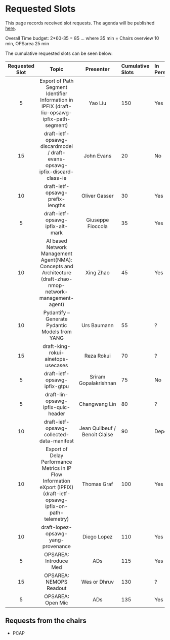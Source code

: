 # Requested Slots

This page records received slot requests. The agenda will be published [here](https://github.com/IETF-OPSAWG-WG/IETF-Meetings/blob/main/122/agenda.md).

Overall Time budget: 2*60-35 = 85 ... where 35 min = Chairs overview 10 min, OPSarea 25 min

The cumulative requested slots can be seen below:

| Requested Slot          | Topic              |  Presenter | Cumulative Slots   | In Person?   | Adopted?  | Discussed? | Granted Status|
|:-------------:|:-----------------:|:-----:|:----------------|:--------|:--------|:--------|:--------|
| 5  | Export of Path Segment Identifier Information in IPFIX (draft-liu-opsawg-ipfix-path-segment) | Yao Liu | 150  | Yes | No | Yes | - |
| 15 | draft-ietf-opsawg-discardmodel / draft-evans-opsawg-ipfix-discard-class-ie  | John Evans | 20  | No  | Yes | Yes  | Yes |
| 10 | draft-ietf-opsawg-prefix-lengths | Oliver Gasser | 30  | Yes  | Yes | Yes  | Yes |
| 5 | draft-ietf-opsawg-ipfix-alt-mark | Giuseppe Fioccola | 35  | Yes | Yes | Yes  | Yes |
| 10 | AI based Network Management Agent(NMA): Concepts and Architecture (draft-zhao-nmop-network-management-agent)  | Xing Zhao | 45  | Yes  | No | No  | |
| 10 | Pydantify – Generate Pydantic Models from YANG  | Urs Baumann | 55  | ?  | No | No  | |
| 15 | draft-king-rokui-ainetops-usecases  | Reza Rokui | 70  | ?  | No | No  | No |
| 5 | draft-ietf-opsawg-ipfix-gtpu  | Sriram Gopalakrishnan | 75  | No  | Yes | Yes  | Yes |
| 5 | draft-lin-opsawg-ipfix-quic-header  | Changwang Lin | 80  | ?  | No | No |  |
| 10 | draft-ietf-opsawg-collected-data-manifest  | Jean Quilbeuf / Benoit Claise | 90  | Depends   | Yes | Yes | Yes |
| 10 | Export of Delay Performance Metrics in IP Flow Information eXport (IPFIX) (draft-ietf-opsawg-ipfix-on-path-telemetry) | Thomas Graf | 100 | Yes | Yes | Yes | Yes |
| 10 |  draft-lopez-opsawg-yang-provenance | Diego Lopez | 110 | Yes | No | Yes | Yes |
| 5 | OPSAREA: Introduce Med | ADs | 115 | Yes | N/A | Yes | Yes |
| 15 | OPSAREA: NEMOPS Readout  | Wes or Dhruv | 130  | ?   | N/A | Yes | Yes |
| 5 | OPSAREA: Open Mic | ADs | 135 | Yes | N/A | Yes | Yes |

## Requests from the chairs

* PCAP
